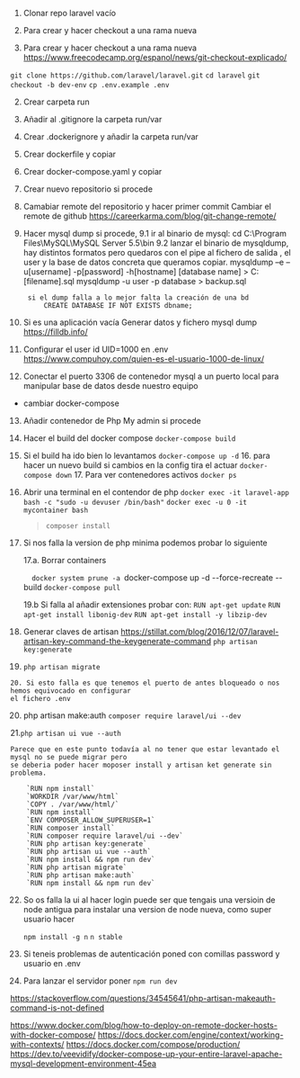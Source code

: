 1. Clonar repo laravel vacío

1. Para crear y hacer checkout a una rama nueva
1. Para crear y hacer checkout a una rama nueva
https://www.freecodecamp.org/espanol/news/git-checkout-explicado/


 `git clone https://github.com/laravel/laravel.git`
 `cd laravel`
 `git checkout -b dev-env`
 `cp .env.example .env`

2. Crear carpeta run
3. Añadir al .gitignore la carpeta run/var
4. Crear .dockerignore y añadir la carpeta run/var

5. Crear dockerfile y copiar
6. Crear docker-compose.yaml y copiar

7. Crear nuevo repositorio si procede
8. Camabiar remote del repositorio y hacer primer commit
	Cambiar el remote de github
	https://careerkarma.com/blog/git-change-remote/

9. Hacer mysql dump si procede, 
	9.1 ir al binario de mysql: cd C:\Program Files\MySQL\MySQL Server 5.5\bin
	9.2 lanzar el binario de mysqldump, hay distintos formatos pero quedaros con el pipe al fichero de salida , 
		el user y la base de datos concreta que queramos copiar.
		mysqldump –e –u[username] -p[password] -h[hostname] [database name] > C:\[filename].sql
		mysqldump -u user -p database > backup.sql
		
		si el dump falla a lo mejor falta la creación de una bd 
			CREATE DATABASE IF NOT EXISTS dbname;

11. Si es una aplicación vacía
		Generar datos y fichero mysql dump
		https://filldb.info/	

12. Configurar el user id UID=1000 en .env 
	https://www.compuhoy.com/quien-es-el-usuario-1000-de-linux/

12. Conectar el puerto 3306 de contenedor mysql a un puerto local para manipular base de datos desde nuestro equipo
 - cambiar docker-compose 
 
13. Añadir contenedor de Php My admin si procede

14. Hacer el build del docker compose
	`docker-compose build`
	
15. Si el build ha ido bien lo levantamos 
	`docker-compose up -d`
	16. para hacer un nuevo build si cambios en la config tira el actuar
	`docker-compose down`
	17. Para ver contenedores activos
	`docker ps` 
		
	
16.	Abrir una terminal en el contendor de php
	`docker exec -it laravel-app bash -c "sudo -u devuser /bin/bash"`
	`docker exec -u 0 -it mycontainer bash `

	> `composer install`


17. Si nos falla la version de php minima podemos probar lo siguiente

	17.a. Borrar containers
		
	`	docker system prune -a 
		`docker-compose up -d --force-recreate --build
		`docker-compose pull`
		
	19.b Si falla al añadir extensiones probar con:
		`RUN apt-get update`
		`RUN apt-get install libonig-dev`
		`RUN apt-get install -y libzip-dev `

18. Generar claves de artisan
	https://stillat.com/blog/2016/12/07/laravel-artisan-key-command-the-keygenerate-command
	`php artisan key:generate`
	
19.  `php artisan migrate`
	
	20. Si esto falla es que tenemos el puerto de antes bloqueado o nos hemos equivocado en configurar 
	el fichero .env

20. php artisan make:auth
	`composer require laravel/ui --dev`
	
21.`php artisan ui vue --auth`
	
	Parece que en este punto todavía al no tener que estar levantado el mysql no se puede migrar pero 
	se deberia poder hacer moposer install y artisan ket generate sin problema.
	
		`RUN npm install`
		`WORKDIR /var/www/html`
		`COPY . /var/www/html/`
		`RUN npm install`		
		`ENV COMPOSER_ALLOW_SUPERUSER=1`
		`RUN composer install`
		`RUN composer require laravel/ui --dev`
		`RUN php artisan key:generate`
		`RUN php artisan ui vue --auth`
		`RUN npm install && npm run dev`
		`RUN php artisan migrate`
		`RUN php artisan make:auth`
		`RUN npm install && npm run dev`

22. So os falla la ui al hacer login puede ser que tengais una versioin de node antigua
	para instalar una version de node nueva, como super usuario hacer
	
	`npm install -g n`
	`n stable`

23. Si teneis problemas de autenticación poned con comillas password y usuario en .env

24. Para lanzar el servidor poner 
	`npm run dev`

https://stackoverflow.com/questions/34545641/php-artisan-makeauth-command-is-not-defined
		
https://www.docker.com/blog/how-to-deploy-on-remote-docker-hosts-with-docker-compose/
https://docs.docker.com/engine/context/working-with-contexts/
https://docs.docker.com/compose/production/
https://dev.to/veevidify/docker-compose-up-your-entire-laravel-apache-mysql-development-environment-45ea
